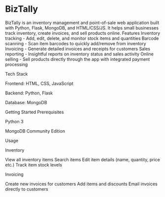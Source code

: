 # BizTally

BizTally is an inventory management and point-of-sale web application built with Python, Flask, MongoDB, and HTML/CSS/JS. It helps small businesses track inventory, create invoices, and sell products online.
Features
Inventory tracking - Add, edit, delete, and monitor stock items and quantities Barcode scanning - Scan item barcodes to quickly add/remove from inventory Invoicing - Generate detailed invoices and receipts for customers Sales reporting - Insightful reports on inventory status and sales activity Online selling - Sell products directly through the app with integrated payment processing

Tech Stack

Frontend: HTML, CSS, JavaScript

Backend: Python, Flask

Database: MongoDB

Getting Started
Prerequisites

Python 3

MongoDB Community Edition

Usage

Inventory

View all inventory items
Search items
Edit item details (name, quantity, price etc.)
Track item stock levels

Invoicing

Create new invoices for customers
Add items and discounts
Email invoices directly to customers

